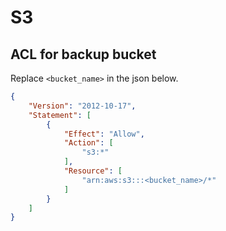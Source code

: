 # S3

## ACL for backup bucket

Replace `<bucket_name>` in the json below.

```json
{
    "Version": "2012-10-17",
    "Statement": [
        {
            "Effect": "Allow",
            "Action": [
                "s3:*"
            ],
            "Resource": [
                "arn:aws:s3:::<bucket_name>/*"
            ]
        }
    ]
}
```
